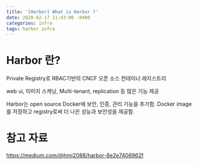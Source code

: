 ```yaml
---
title: '[Harbor] What is Harbor ?'
date: 2020-02-17 11:43:00 -0400
categories: infra
tags: harbor infra
---
```


# Harbor 란?

Private Registry로 RBAC기반의 CNCF 오픈 소스 컨테이너 레지스트리

web ui, 이미지 스캐닝, Multi-tenant, replication 등 많은 기능 제공

Harbor는 open source Docker에 보안, 인증, 관리 기능을 추가함. Docker image를 저장하고 registry로써 더 나은 성능과 보안성을 제공함.

# 참고 자료

https://medium.com/@hmj2088/harbor-8e2e7406962f

